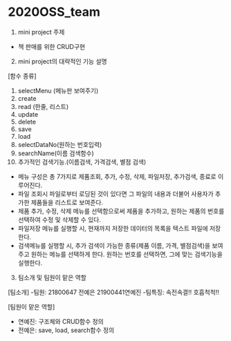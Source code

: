 # 2020OSS_team

1. mini project 주제
- 책 판매를 위한 CRUD구현

2. mini project의 대략적인 기능 설명

[함수 종류]
1. selectMenu (메뉴판 보여주기)
2. create
3. read (한줄, 리스트)
4. update
5. delete
6. save
7. load
8. selectDataNo(원하는 번호입력)
9. searchName(이름 검색함수)
10. 추가적인 검색기능.(이름검색, 가격검색, 별점 검색)

- 메뉴 구성은 총 7가지로 제품조회, 추가, 수정, 삭제, 파일저장, 추가검색, 종료로 이루어진다. 
- 파일 조회시 파일로부터 로딩된 것이 있다면 그 파일의 내용과 더불어 사용자가 추가한 제품들을 리스트로 보여준다.
- 제품 추가, 수정, 삭제 메뉴를 선택함으로써 제품을 추가하고, 원하는 제품의 번호를 선택하여 수정 및 삭제할 수 있다.
- 파일저장 메뉴를 실행할 시, 현재까지 저장한 데이터의 목록을 텍스트 파일에 저장한다. 
- 검색메뉴를 실행할 시, 추가 검색이 가능한 종류(제품 이름, 가격, 별점검색)을 보여주고 원하는 메뉴를 선택하게 한다. 원하는 번호를 선택하면, 그에 맞는 검색기능을 실행한다.

3. 팀소개 및 팀원이 맡은 역할

[팀소개]
-팀원: 21800647 전예은 21900441연예진
-팀특징: 속전속결!! 호흡척척!!

[팀원이 맡은 역할]
- 연예진: 구조체와 CRUD함수 정의
- 전예은: save, load, search함수 정의
